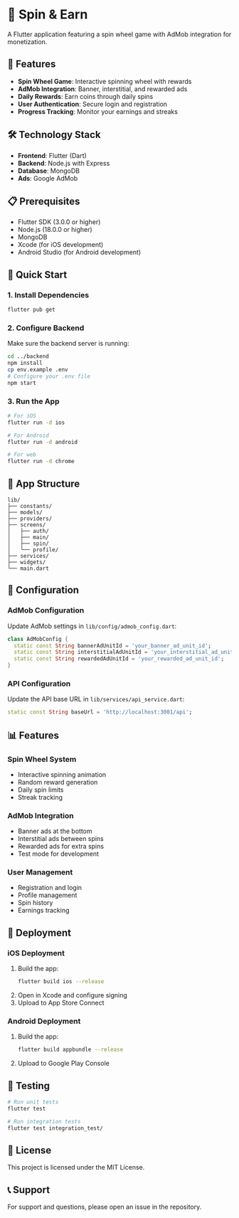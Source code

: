 # 🎰 Spin & Earn

A Flutter application featuring a spin wheel game with AdMob integration for monetization.

## 🚀 Features

- **Spin Wheel Game**: Interactive spinning wheel with rewards
- **AdMob Integration**: Banner, interstitial, and rewarded ads
- **Daily Rewards**: Earn coins through daily spins
- **User Authentication**: Secure login and registration
- **Progress Tracking**: Monitor your earnings and streaks

## 🛠️ Technology Stack

- **Frontend**: Flutter (Dart)
- **Backend**: Node.js with Express
- **Database**: MongoDB
- **Ads**: Google AdMob

## 📋 Prerequisites

- Flutter SDK (3.0.0 or higher)
- Node.js (18.0.0 or higher)
- MongoDB
- Xcode (for iOS development)
- Android Studio (for Android development)

## 🚀 Quick Start

### 1. Install Dependencies
```bash
flutter pub get
```

### 2. Configure Backend
Make sure the backend server is running:
```bash
cd ../backend
npm install
cp env.example .env
# Configure your .env file
npm start
```

### 3. Run the App
```bash
# For iOS
flutter run -d ios

# For Android
flutter run -d android

# For web
flutter run -d chrome
```

## 📱 App Structure

```
lib/
├── constants/
├── models/
├── providers/
├── screens/
│   ├── auth/
│   ├── main/
│   ├── spin/
│   └── profile/
├── services/
├── widgets/
└── main.dart
```

## 🔧 Configuration

### AdMob Configuration
Update AdMob settings in `lib/config/admob_config.dart`:
```dart
class AdMobConfig {
  static const String bannerAdUnitId = 'your_banner_ad_unit_id';
  static const String interstitialAdUnitId = 'your_interstitial_ad_unit_id';
  static const String rewardedAdUnitId = 'your_rewarded_ad_unit_id';
}
```

### API Configuration
Update the API base URL in `lib/services/api_service.dart`:
```dart
static const String baseUrl = 'http://localhost:3001/api';
```

## 📊 Features

### Spin Wheel System
- Interactive spinning animation
- Random reward generation
- Daily spin limits
- Streak tracking

### AdMob Integration
- Banner ads at the bottom
- Interstitial ads between spins
- Rewarded ads for extra spins
- Test mode for development

### User Management
- Registration and login
- Profile management
- Spin history
- Earnings tracking

## 🚀 Deployment

### iOS Deployment
1. Build the app:
   ```bash
   flutter build ios --release
   ```
2. Open in Xcode and configure signing
3. Upload to App Store Connect

### Android Deployment
1. Build the app:
   ```bash
   flutter build appbundle --release
   ```
2. Upload to Google Play Console

## 🧪 Testing

```bash
# Run unit tests
flutter test

# Run integration tests
flutter test integration_test/
```

## 📄 License

This project is licensed under the MIT License.

## 📞 Support

For support and questions, please open an issue in the repository.
